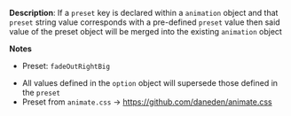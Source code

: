 __Description__: If a `preset` key is declared within a `animation` object and that `preset` string value corresponds with a pre-defined `preset` value then said value of the preset object will be merged into the existing `animation` object

__Notes__

+ Preset: `fadeOutRightBig`
- All values defined in the `option` object will supersede those defined in the `preset`
- Preset from `animate.css` -> https://github.com/daneden/animate.css